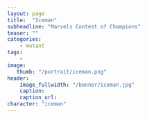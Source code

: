 ```yaml
---
layout: page
title:  "Iceman"
subheadline: "Marvels Contest of Champions"
teaser: ""
categories:
    - mutant
tags:
    -
image:
   thumb: "/portrait/iceman.png"
header:
    image_fullwidth: "/banner/iceman.jpg"
    caption: 
    caption_url:    
character: "iceman"
---
```


